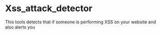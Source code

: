 # Xss_attack_detector
This tools detects that if someone is performing XSS on your website and also alerts you
